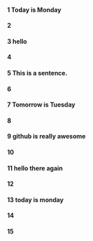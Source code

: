 #### 1 Today is Monday
#### 2
#### 3 hello
#### 4
#### 5 This is a sentence.
#### 6
#### 7 Tomorrow is Tuesday
#### 8
#### 9 github is really awesome
#### 10
#### 11 hello there again
#### 12
#### 13 today is monday
#### 14
#### 15